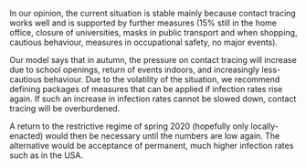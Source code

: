 In our opinion, the current situation is stable mainly because contact tracing works well and is supported by further measures (15% still in the home office, closure of universities, masks in public transport and when shopping, cautious behaviour, measures in occupational safety, no major events).

Our model says that in autumn, the pressure on contact tracing will increase due to school openings, return of events indoors, and increasingly less-cautious behaviour. Due to the volatility of the situation, we recommend defining packages of measures that can be applied if infection rates rise again. If such an increase in infection rates cannot be slowed down, contact tracing will be overburdened.

A return to the restrictive regime of spring 2020 (hopefully only locally-enacted) would then be necessary until the numbers are low again. The alternative would be acceptance of permanent, much higher infection rates such as in the USA.
